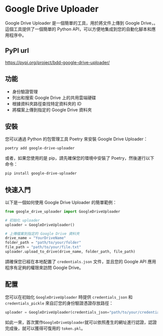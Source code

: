 
# Google Drive Uploader

Google Drive Uploader 是一個簡單的工具，用於將文件上傳到 Google Drive，。這個工具提供了一個簡單的 Python API，可以方便地集成到您的自動化腳本和應用程序中。

## PyPI url
https://pypi.org/project/bdd-google-drive-uploader/

## 功能

- 身份驗證管理
- 列出和搜索 Google Drive 上的共用雲端硬碟
- 根據資料夾路徑查找特定資料夾的 ID
- 將檔案上傳到指定的 Google Drive 資料夾

## 安裝

您可以通過 Python 的包管理工具 Poetry 來安裝 Google Drive Uploader：

```bash
poetry add google-drive-uploader
```

或者，如果您使用的是 pip，請先確保您的環境中安裝了 Poetry，然後運行以下命令：

```bash
pip install google-drive-uploader
```

## 快速入門

以下是一個如何使用 Google Drive Uploader 的簡單範例：

```python
from google_drive_uploader import GoogleDriveUploader

# 初始化 uploader
uploader = GoogleDriveUploader()

# 上傳檔案到指定的 Google Drive 資料夾
drive_name = "YourDriveName"
folder_path = "path/to/your/folder"
file_path = "path/to/your/file.txt"
uploader.upload_to_drive(drive_name, folder_path, file_path)
```

請確保您已經在本地配置了 `credentials.json` 文件，並且您的 Google API 應用程序有足夠的權限來訪問 Google Drive。

## 配置

您可以在初始化 `GoogleDriveUploader` 時提供 `credentials_json` 和 `credentials_pickle` 來自訂您的身份驗證憑證存放路徑：

```python
uploader = GoogleDriveUploader(credentials_json="path/to/your/credentials.json")
```
如此一來，首次實作`GoogleDriveUploader`就可以依照產生的網址進行認證，認證完成後，就可以獲得可復用的 `token.pkl`。